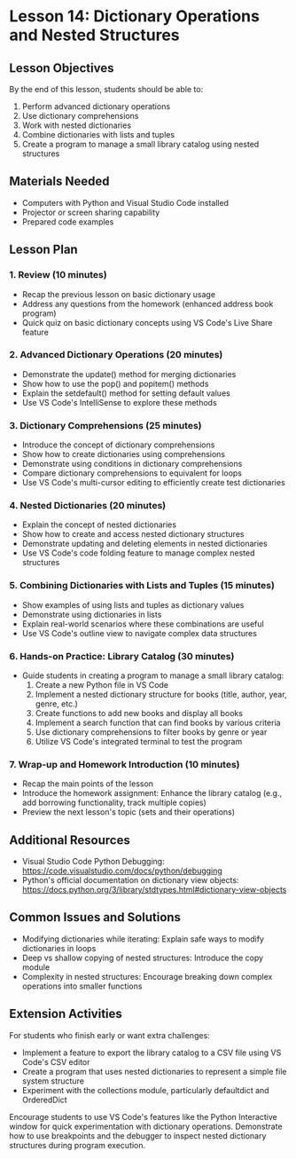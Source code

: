# Lesson 14: Dictionary Operations and Nested Structures

## Lesson Objectives
By the end of this lesson, students should be able to:
1. Perform advanced dictionary operations
2. Use dictionary comprehensions
3. Work with nested dictionaries
4. Combine dictionaries with lists and tuples
5. Create a program to manage a small library catalog using nested structures

## Materials Needed
- Computers with Python and Visual Studio Code installed
- Projector or screen sharing capability
- Prepared code examples

## Lesson Plan

### 1. Review (10 minutes)
- Recap the previous lesson on basic dictionary usage
- Address any questions from the homework (enhanced address book program)
- Quick quiz on basic dictionary concepts using VS Code's Live Share feature

### 2. Advanced Dictionary Operations (20 minutes)
- Demonstrate the update() method for merging dictionaries
- Show how to use the pop() and popitem() methods
- Explain the setdefault() method for setting default values
- Use VS Code's IntelliSense to explore these methods

### 3. Dictionary Comprehensions (25 minutes)
- Introduce the concept of dictionary comprehensions
- Show how to create dictionaries using comprehensions
- Demonstrate using conditions in dictionary comprehensions
- Compare dictionary comprehensions to equivalent for loops
- Use VS Code's multi-cursor editing to efficiently create test dictionaries

### 4. Nested Dictionaries (20 minutes)
- Explain the concept of nested dictionaries
- Show how to create and access nested dictionary structures
- Demonstrate updating and deleting elements in nested dictionaries
- Use VS Code's code folding feature to manage complex nested structures

### 5. Combining Dictionaries with Lists and Tuples (15 minutes)
- Show examples of using lists and tuples as dictionary values
- Demonstrate using dictionaries in lists
- Explain real-world scenarios where these combinations are useful
- Use VS Code's outline view to navigate complex data structures

### 6. Hands-on Practice: Library Catalog (30 minutes)
- Guide students in creating a program to manage a small library catalog:
  1. Create a new Python file in VS Code
  2. Implement a nested dictionary structure for books (title, author, year, genre, etc.)
  3. Create functions to add new books and display all books
  4. Implement a search function that can find books by various criteria
  5. Use dictionary comprehensions to filter books by genre or year
  6. Utilize VS Code's integrated terminal to test the program

### 7. Wrap-up and Homework Introduction (10 minutes)
- Recap the main points of the lesson
- Introduce the homework assignment: Enhance the library catalog (e.g., add borrowing functionality, track multiple copies)
- Preview the next lesson's topic (sets and their operations)

## Additional Resources
- Visual Studio Code Python Debugging: https://code.visualstudio.com/docs/python/debugging
- Python's official documentation on dictionary view objects: https://docs.python.org/3/library/stdtypes.html#dictionary-view-objects

## Common Issues and Solutions
- Modifying dictionaries while iterating: Explain safe ways to modify dictionaries in loops
- Deep vs shallow copying of nested structures: Introduce the copy module
- Complexity in nested structures: Encourage breaking down complex operations into smaller functions

## Extension Activities
For students who finish early or want extra challenges:
- Implement a feature to export the library catalog to a CSV file using VS Code's CSV editor
- Create a program that uses nested dictionaries to represent a simple file system structure
- Experiment with the collections module, particularly defaultdict and OrderedDict

Encourage students to use VS Code's features like the Python Interactive window for quick experimentation with dictionary operations. Demonstrate how to use breakpoints and the debugger to inspect nested dictionary structures during program execution.
